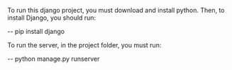 To run this django project, you must download and install python. Then, to install Django, you should run:

-- pip install django

To run the server, in the project folder, you must run:

-- python manage.py runserver

